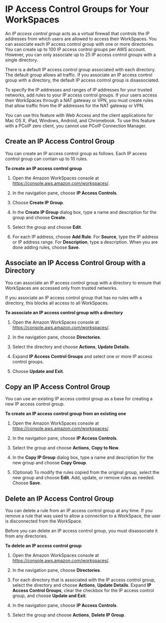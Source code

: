 # IP Access Control Groups for Your WorkSpaces<a name="amazon-workspaces-ip-access-control-groups"></a>

An *IP access control group* acts as a virtual firewall that controls the IP addresses from which users are allowed to access their WorkSpaces\. You can associate each IP access control group with one or more directories\. You can create up to 100 IP access control groups per AWS account\. However, you can only associate up to 25 IP access control groups with a single directory\.

There is a default IP access control group associated with each directory\. The default group allows all traffic\. If you associate an IP access control group with a directory, the default IP access control group is disassociated\.

To specify the IP addresses and ranges of IP addresses for your trusted networks, add rules to your IP access control groups\. If your users access their WorkSpaces through a NAT gateway or VPN, you must create rules that allow traffic from the IP addresses for the NAT gateway or VPN\.

You can use this feature with Web Access and the client applications for Mac OS X, iPad, Windows, Android, and Chromebook\. To use this feature with a PCoIP zero client, you cannot use PCoIP Connection Manager\.

## Create an IP Access Control Group<a name="create-ip-access-control-group"></a>

You can create an IP access control group as follows\. Each IP access control group can contain up to 10 rules\.

**To create an IP access control group**

1. Open the Amazon WorkSpaces console at [https://console\.aws\.amazon\.com/workspaces/](https://console.aws.amazon.com/workspaces/)\.

1. In the navigation pane, choose **IP Access Controls**\.

1. Choose **Create IP Group**\.

1. In the **Create IP Group** dialog box, type a name and description for the group and choose **Create**\.

1. Select the group and choose **Edit**\.

1. For each IP address, choose **Add Rule**\. For **Source**, type the IP address or IP address range\. For **Description**, type a description\. When you are done adding rules, choose **Save**\.

## Associate an IP Access Control Group with a Directory<a name="associate-ip-access-control-group"></a>

You can associate an IP access control group with a directory to ensure that WorkSpaces are accessed only from trusted networks\.

If you associate an IP access control group that has no rules with a directory, this blocks all access to all WorkSpaces\.

**To associate an IP access control group with a directory**

1. Open the Amazon WorkSpaces console at [https://console\.aws\.amazon\.com/workspaces/](https://console.aws.amazon.com/workspaces/)\.

1. In the navigation pane, choose **Directories**\.

1. Select the directory and choose **Actions**, **Update Details**\.

1. Expand **IP Access Control Groups** and select one or more IP access control groups\.

1. Choose **Update and Exit**\.

## Copy an IP Access Control Group<a name="copy-ip-access-control-group"></a>

You can use an existing IP access control group as a base for creating a new IP access control group\.

**To create an IP access control group from an existing one**

1. Open the Amazon WorkSpaces console at [https://console\.aws\.amazon\.com/workspaces/](https://console.aws.amazon.com/workspaces/)\.

1. In the navigation pane, choose **IP Access Controls**\.

1. Select the group and choose **Actions**, **Copy to New**\.

1. In the **Copy IP Group** dialog box, type a name and description for the new group and choose **Copy Group**\.

1. \(Optional\) To modify the rules copied from the original group, select the new group and choose **Edit**\. Add, update, or remove rules as needed\. Choose **Save**\.

## Delete an IP Access Control Group<a name="delete-ip-access-control-group"></a>

You can delete a rule from an IP access control group at any time\. If you remove a rule that was used to allow a connection to a WorkSpace, the user is disconnected from the WorkSpace\.

Before you can delete an IP access control group, you must disassociate it from any directories\.

**To delete an IP access control group**

1. Open the Amazon WorkSpaces console at [https://console\.aws\.amazon\.com/workspaces/](https://console.aws.amazon.com/workspaces/)\.

1. In the navigation pane, choose **Directories**\.

1. For each directory that is associated with the IP access control group, select the directory and choose **Actions**, **Update Details**\. Expand **IP Access Control Groups**, clear the checkbox for the IP access control group, and choose **Update and Exit**\.

1. In the navigation pane, choose **IP Access Controls**\.

1. Select the group and choose **Actions**, **Delete IP Group**\.